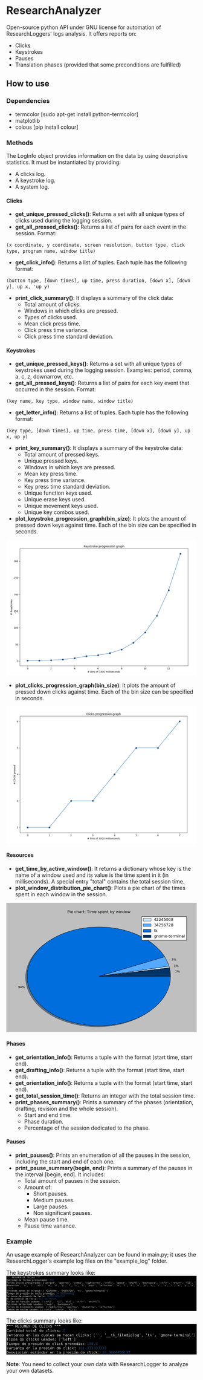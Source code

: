 # ResearchAnalyzer
Open-source python API under GNU license for automation of ResearchLoggers' logs analysis. It offers reports on:

- Clicks
- Keystrokes
- Pauses
- Translation phases (provided that some preconditions are fulfilled)





## How to use

### Dependencies
- termcolor [sudo apt-get install python-termcolor]
- matplotlib
- colous [pip install colour]



### Methods
The LogInfo object provides information on the data by using descriptive statistics. It must be instantiated by providing:

- A clicks log.
- A keystroke log.
- A system log.



#### Clicks
- **get_unique_pressed_clicks()**: Returns a set with all unique types of clicks used during the logging session.
- **get_all_pressed_clicks()**: Returns a list of pairs for each event in the session. Format:
````
(x coordinate, y coordinate, screen resolution, button type, click type, program name, window title)
````
- **get_click_info()**: Returns a list of tuples. Each tuple has the following format:
````
(button type, [down times], up time, press duration, [down x], [down y], up x, 'up y)
````
- **print_click_summary()**: It displays a summary of the click data:
     - Total amount of clicks.
     - Windows in which clicks are pressed.
     - Types of clicks used.
     - Mean click press time.
     - Click press time variance.
     - Click press time standard deviation.



#### Keystrokes
- **get_unique_pressed_keys()**: Returns a set with all unique types of keystrokes used during the logging session. Examples: period, comma, a, c, z, downarrow, etc.
- **get_all_pressed_keys()**: Returns a list of pairs for each key event that occurred in the session. Format:
````
(key name, key type, window name, window title)
````
- **get_letter_info()**: Returns a list of tuples. Each tuple has the following format:
````
(key type, [down times], up time, press time, [down x], [down y], up x, up y)
````
-  **print_key_summary()**: It displays a summary of the keystroke data:
     - Total amount of pressed keys.
     - Unique pressed keys.
     - Windows in which keys are pressed.
     - Mean key press time.
     - Key press time variance.
     - Key press time standard deviation.
     - Unique function keys used.
     - Unique erase keys used.
     - Unique movement keys used.
     - Unique key combos used.
- **plot_keystroke_progression_graph(bin_size)**: It plots the amount of pressed down keys against time. Each of the bin size can be specified in seconds.

![Keystroke progression graph](/images/keystroke_progression_graph.png)

- **plot_clicks_progression_graph(bin_size)**: It plots the amount of pressed down clicks against time. Each of the bin size can be specified in seconds.

![Clicks progression graph](/images/clicks_progression_graph.png)



#### Resources
- **get_time_by_active_window()**: It returns a dictionary whose key is the name of a window used and its value is the time spent in it (in milliseconds). A special entry "total" contains the total session time.
- **plot_window_distribution_pie_chart()**: Plots a pie chart of the times spent in each window in the session.

![Window time distribution pie chart](/images/pie_chart_window_distribution.png)



#### Phases
- **get_orientation_info()**: Returns a tuple with the format (start time, start end).
- **get_drafting_info()**: Returns a tuple with the format (start time, start end).
- **get_orientation_info()**: Returns a tuple with the format (start time, start end).
- **get_total_session_time()**: Returns an integer with the total session time.
- **print_phases_summary()**: Prints a summary of the phases (orientation, drafting, revision and the whole session).
     - Start and end time.
     - Phase duration.
     - Percentage of the session dedicated to the phase.



#### Pauses
- **print_pauses()**: Prints an enumeration of all the pauses in the session, including the start and end of each one.
- **print_pause_summary(begin, end)**: Prints a summary of the pauses in the interval [begin, end]. It includes:
     - Total amount of pauses in the session.
     - Amount of:
         - Short pauses.
         - Medium pauses.
         - Large pauses.
         - Non significant pauses.
     - Mean pause time.
     - Pause time variance.



### Example
An usage example of ResearchAnalyzer can be found in main.py; it uses the ResearchLogger's example log files on the "example_log" folder.

The keystrokes summary looks like:
![Keystrokes summary](/images/keys_summary.png)

The clicks summary looks like:
![Clicks summary](/images/clicks_summary.png)

**Note**: You need to collect your own data with ResearchLogger to analyze your own datasets.